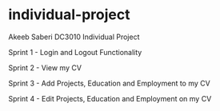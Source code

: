 # individual-project

Akeeb Saberi DC3010 Individual Project

Sprint 1 - Login and Logout Functionality

Sprint 2 - View my CV

Sprint 3 - Add Projects, Education and Employment to my CV

Sprint 4 - Edit Projects, Education and Employment on my CV
